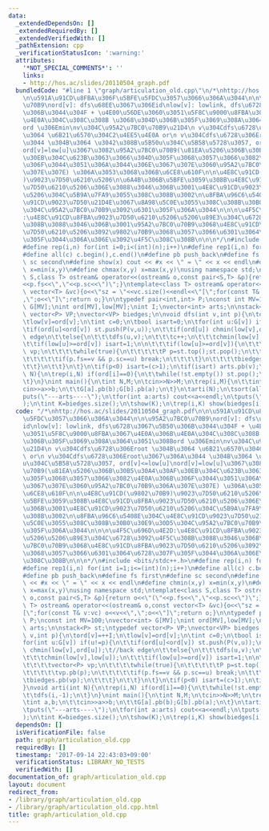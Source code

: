 ```yaml
---
data:
  _extendedDependsOn: []
  _extendedRequiredBy: []
  _extendedVerifiedWith: []
  _pathExtension: cpp
  _verificationStatusIcon: ':warning:'
  attributes:
    '*NOT_SPECIAL_COMMENTS*': ''
    links:
    - http://hos.ac/slides/20110504_graph.pdf
  bundledCode: "#line 1 \"graph/articulation_old.cpp\"\n/*\nhttp://hos.ac/slides/20110504_graph.pdf\n\
    \n\u591A\u91CD\u8FBA\u306F\u5BFE\u5FDC\u3057\u3066\u306A\u3044\n\n\u95A2\u7BC0\
    \u70B9\nord[v]: dfs\u68EE\u3067\u306Eid\nlow[v]: lowlink, dfs\u6728\u3067\u5B50\
    \u306B\u3044\u304F + \u4E00\u56DE\u3060\u3051\u5F8C\u9000\u8FBA\u3067\u4E0A\u306B\
    \u4E0A\u304C\u308C\u308B \u3068\u304D\u306B\u305F\u3069\u308A\u3064\u3051\u308B\
    ord \u306Emin\nv\u304C\u95A2\u7BC0\u70B9\u21D4\n v\u304Cdfs\u6728\u306Eroot \u304B\
    \u3064 \u6B21\u6570\u304C2\u4EE5\u4E0A or\n v\u304Cdfs\u6728\u306Eroot\u3067\u306A\
    \u3044 \u304B\u3064 \u3042\u308B\u5B50u\u304C\u5B58\u5728\u3057, ord[v]<=low[u]\n\
    ord[v]=low[u]\u3067\u3082\u95A2\u7BC0\u70B9(\u81EA\u5206\u306B\u30B5\u30A4\u30AF\
    \u30EB\u304C\u623B\u3063\u3066\u304D\u305F\u3068\u3057\u3066\u3082\u4E0A\u306B\
    \u306F\u3044\u3051\u306A\u3044\u306E\u3067\u307E\u3060\u95A2\u7BC0\u70B9\u306A\
    \u307E\u307E) \u306A\u3053\u3068\u306B\u6CE8\u610F\n\n\u4E8C\u91CD(\u9802\u70B9\
    )\u9023\u7D50\u6210\u5206\n\u6A4B\u306B\u5BFE\u3059\u308B\u4E8C\u91CD\u8FBA\u9023\
    \u7D50\u6210\u5206\u306E\u3088\u3046\u306B\u3001\u4E8C\u91CD\u9023\u7D50\u6210\
    \u5206\u304C\u5B9A\u7FA9\u3055\u308C\u308B\u3002\n\u8FBA\u96C6\u5408E\u304C\u4E8C\
    \u91CD\u9023\u7D50\u21D4E\u3067\u8A98\u5C0E\u3055\u308C\u308B\u30B0\u30E9\u30D5\
    \u304C\u95A2\u7BC0\u70B9\u3092\u6301\u305F\u306A\u3044\n\n\n\u4F5C\u696D\u4E2D\
    :\u4E8C\u91CD\u8FBA\u9023\u7D50\u6210\u5206\u5206\u89E3\u304C\u6728\u3092\u4F5C\
    \u308B\u3088\u3046\u306B\u3001\u95A2\u7BC0\u70B9\u3068\u4E8C\u91CD\u8FBA\u9023\
    \u7D50\u6210\u5206\u3092\u9802\u70B9\u3068\u3057\u3066\u6301\u3064\u6728\u307F\
    \u305F\u3044\u306A\u306E\u3092\u4F5C\u308C\u308B\n\n\n*/\n#include <bits/stdc++.h>\n\
    #define rep(i,n) for(int i=0;i<(int)(n);i++)\n#define rep1(i,n) for(int i=1;i<=(int)(n);i++)\n\
    #define all(c) c.begin(),c.end()\n#define pb push_back\n#define fs first\n#define\
    \ sc second\n#define show(x) cout << #x << \" = \" << x << endl\n#define chmin(x,y)\
    \ x=min(x,y)\n#define chmax(x,y) x=max(x,y)\nusing namespace std;\ntemplate<class\
    \ S,class T> ostream& operator<<(ostream& o,const pair<S,T> &p){return o<<\"(\"\
    <<p.fs<<\",\"<<p.sc<<\")\";}\ntemplate<class T> ostream& operator<<(ostream& o,const\
    \ vector<T> &vc){o<<\"sz = \"<<vc.size()<<endl<<\"[\";for(const T& v:vc) o<<v<<\"\
    ,\";o<<\"]\";return o;}\n\ntypedef pair<int,int> P;\nconst int MV=100;\nvector<int>\
    \ G[MV];\nint ord[MV],low[MV];\nint I;\nvector<int> arts;\n\nstack<P> st;\ntypedef\
    \ vector<P> VP;\nvector<VP> biedges;\n\nvoid dfs(int v,int p){\n\tord[v]=++I;\n\
    \tlow[v]=ord[v];\n\tint c=0;\n\tbool isart=0;\n\tfor(int u:G[v]) if(u!=p){\n\t\
    \tif(ord[u]<ord[v]) st.push(P(v,u));\n\t\tif(ord[u]) chmin(low[v],ord[u]);\t//back\
    \ edge\n\t\telse{\n\t\t\tdfs(u,v);\n\t\t\tc++;\n\t\t\tchmin(low[v],low[u]);\n\t\
    \t\tif(low[u]>=ord[v]) isart=1;\n\n\t\t\tif(low[u]>=ord[v]){\n\t\t\t\tvector<P>\
    \ vp;\n\t\t\t\twhile(true){\n\t\t\t\t\tP p=st.top();st.pop();\n\t\t\t\t\tvp.pb(p);\n\
    \t\t\t\t\tif(p.fs==v && p.sc==u) break;\n\t\t\t\t}\n\t\t\t\tbiedges.pb(vp);\n\t\
    \t\t}\n\t\t}\n\t}\n\tif(p<0) isart=(c>1);\n\tif(isart) arts.pb(v);\n}\nvoid arti(int\
    \ N){\n\trep(i,N) if(ord[i]==0){\n\t\twhile(!st.empty()) st.pop();\n\t\tdfs(i,-1);\n\
    \t}\n}\nint main(){\n\tint N,M;\n\tcin>>N>>M;\n\trep(i,M){\n\t\tint a,b;\n\t\t\
    cin>>a>>b;\n\t\tG[a].pb(b);G[b].pb(a);\n\t}\n\tarti(N);\n\tsort(all(arts));\n\t\
    puts(\"---arts----\");\n\tfor(int a:arts) cout<<a<<endl;\n\tputs(\"--------\"\
    );\n\tint K=biedges.size();\n\tshow(K);\n\trep(i,K) show(biedges[i]);\n}\n"
  code: "/*\nhttp://hos.ac/slides/20110504_graph.pdf\n\n\u591A\u91CD\u8FBA\u306F\u5BFE\
    \u5FDC\u3057\u3066\u306A\u3044\n\n\u95A2\u7BC0\u70B9\nord[v]: dfs\u68EE\u3067\u306E\
    id\nlow[v]: lowlink, dfs\u6728\u3067\u5B50\u306B\u3044\u304F + \u4E00\u56DE\u3060\
    \u3051\u5F8C\u9000\u8FBA\u3067\u4E0A\u306B\u4E0A\u304C\u308C\u308B \u3068\u304D\
    \u306B\u305F\u3069\u308A\u3064\u3051\u308Bord \u306Emin\nv\u304C\u95A2\u7BC0\u70B9\
    \u21D4\n v\u304Cdfs\u6728\u306Eroot \u304B\u3064 \u6B21\u6570\u304C2\u4EE5\u4E0A\
    \ or\n v\u304Cdfs\u6728\u306Eroot\u3067\u306A\u3044 \u304B\u3064 \u3042\u308B\u5B50\
    u\u304C\u5B58\u5728\u3057, ord[v]<=low[u]\nord[v]=low[u]\u3067\u3082\u95A2\u7BC0\
    \u70B9(\u81EA\u5206\u306B\u30B5\u30A4\u30AF\u30EB\u304C\u623B\u3063\u3066\u304D\
    \u305F\u3068\u3057\u3066\u3082\u4E0A\u306B\u306F\u3044\u3051\u306A\u3044\u306E\
    \u3067\u307E\u3060\u95A2\u7BC0\u70B9\u306A\u307E\u307E) \u306A\u3053\u3068\u306B\
    \u6CE8\u610F\n\n\u4E8C\u91CD(\u9802\u70B9)\u9023\u7D50\u6210\u5206\n\u6A4B\u306B\
    \u5BFE\u3059\u308B\u4E8C\u91CD\u8FBA\u9023\u7D50\u6210\u5206\u306E\u3088\u3046\
    \u306B\u3001\u4E8C\u91CD\u9023\u7D50\u6210\u5206\u304C\u5B9A\u7FA9\u3055\u308C\
    \u308B\u3002\n\u8FBA\u96C6\u5408E\u304C\u4E8C\u91CD\u9023\u7D50\u21D4E\u3067\u8A98\
    \u5C0E\u3055\u308C\u308B\u30B0\u30E9\u30D5\u304C\u95A2\u7BC0\u70B9\u3092\u6301\
    \u305F\u306A\u3044\n\n\n\u4F5C\u696D\u4E2D:\u4E8C\u91CD\u8FBA\u9023\u7D50\u6210\
    \u5206\u5206\u89E3\u304C\u6728\u3092\u4F5C\u308B\u3088\u3046\u306B\u3001\u95A2\
    \u7BC0\u70B9\u3068\u4E8C\u91CD\u8FBA\u9023\u7D50\u6210\u5206\u3092\u9802\u70B9\
    \u3068\u3057\u3066\u6301\u3064\u6728\u307F\u305F\u3044\u306A\u306E\u3092\u4F5C\
    \u308C\u308B\n\n\n*/\n#include <bits/stdc++.h>\n#define rep(i,n) for(int i=0;i<(int)(n);i++)\n\
    #define rep1(i,n) for(int i=1;i<=(int)(n);i++)\n#define all(c) c.begin(),c.end()\n\
    #define pb push_back\n#define fs first\n#define sc second\n#define show(x) cout\
    \ << #x << \" = \" << x << endl\n#define chmin(x,y) x=min(x,y)\n#define chmax(x,y)\
    \ x=max(x,y)\nusing namespace std;\ntemplate<class S,class T> ostream& operator<<(ostream&\
    \ o,const pair<S,T> &p){return o<<\"(\"<<p.fs<<\",\"<<p.sc<<\")\";}\ntemplate<class\
    \ T> ostream& operator<<(ostream& o,const vector<T> &vc){o<<\"sz = \"<<vc.size()<<endl<<\"\
    [\";for(const T& v:vc) o<<v<<\",\";o<<\"]\";return o;}\n\ntypedef pair<int,int>\
    \ P;\nconst int MV=100;\nvector<int> G[MV];\nint ord[MV],low[MV];\nint I;\nvector<int>\
    \ arts;\n\nstack<P> st;\ntypedef vector<P> VP;\nvector<VP> biedges;\n\nvoid dfs(int\
    \ v,int p){\n\tord[v]=++I;\n\tlow[v]=ord[v];\n\tint c=0;\n\tbool isart=0;\n\t\
    for(int u:G[v]) if(u!=p){\n\t\tif(ord[u]<ord[v]) st.push(P(v,u));\n\t\tif(ord[u])\
    \ chmin(low[v],ord[u]);\t//back edge\n\t\telse{\n\t\t\tdfs(u,v);\n\t\t\tc++;\n\
    \t\t\tchmin(low[v],low[u]);\n\t\t\tif(low[u]>=ord[v]) isart=1;\n\n\t\t\tif(low[u]>=ord[v]){\n\
    \t\t\t\tvector<P> vp;\n\t\t\t\twhile(true){\n\t\t\t\t\tP p=st.top();st.pop();\n\
    \t\t\t\t\tvp.pb(p);\n\t\t\t\t\tif(p.fs==v && p.sc==u) break;\n\t\t\t\t}\n\t\t\t\
    \tbiedges.pb(vp);\n\t\t\t}\n\t\t}\n\t}\n\tif(p<0) isart=(c>1);\n\tif(isart) arts.pb(v);\n\
    }\nvoid arti(int N){\n\trep(i,N) if(ord[i]==0){\n\t\twhile(!st.empty()) st.pop();\n\
    \t\tdfs(i,-1);\n\t}\n}\nint main(){\n\tint N,M;\n\tcin>>N>>M;\n\trep(i,M){\n\t\
    \tint a,b;\n\t\tcin>>a>>b;\n\t\tG[a].pb(b);G[b].pb(a);\n\t}\n\tarti(N);\n\tsort(all(arts));\n\
    \tputs(\"---arts----\");\n\tfor(int a:arts) cout<<a<<endl;\n\tputs(\"--------\"\
    );\n\tint K=biedges.size();\n\tshow(K);\n\trep(i,K) show(biedges[i]);\n}\n"
  dependsOn: []
  isVerificationFile: false
  path: graph/articulation_old.cpp
  requiredBy: []
  timestamp: '2017-09-14 22:43:03+09:00'
  verificationStatus: LIBRARY_NO_TESTS
  verifiedWith: []
documentation_of: graph/articulation_old.cpp
layout: document
redirect_from:
- /library/graph/articulation_old.cpp
- /library/graph/articulation_old.cpp.html
title: graph/articulation_old.cpp
---
```

